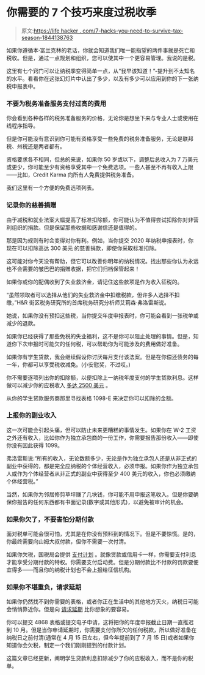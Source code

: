 # 你需要的 7 个技巧来度过税收季

> 原文:[https://life hacker . com/7-hacks-you-need-to-survive-tax-season-1844138763](https://lifehacker.com/7-hacks-you-need-to-survive-tax-season-1844138763)

如果你遵循本·富兰克林的老话，你就会知道我们唯一能指望的两件事就是死亡和税收。但是，通过一点规划和组织，您可以使其中一个更容易管理。我说的是税。

这里有七个窍门可以让纳税季变得简单一点，从“我早该知道！”-提升到不太知名的水平。看看你在这张幻灯片中认出了多少，以及有多少可以应用到你的下一张纳税申报表中。

### 不要为税务准备服务支付过高的费用

你会看到各种各样的税务准备服务的价格，无论你是想坐下来与专业人士或使用在线程序指导。

但是你可能没有意识到你可能有资格享受一些免费的税务准备服务，无论是联邦税、州税还是两者都有。

资格要求各不相同，但总的来说，如果你 50 岁或以下，调整后总收入为 7 万美元或更少，你可能至少有资格享受其中一个免费选项。一些人甚至不再有收入上限——比如，Credit Karma 向所有人免费提供税务准备。

我们这里有一个方便的免费选项列表。

### 记录你的慈善捐赠

由于减税和就业法案大幅提高了标准扣除额，你可能认为不值得尝试扣除你对非营利组织的捐款。但是保留那些收据和感谢信还是值得的。

那是因为规则有时会变得对你有利。例如，当你提交 2020 年纳税申报表时，你现在可以扣除高达 300 美元 的慈善捐款，即使你采取标准扣除。

这可能对你今天没有帮助，但它可以改善你明年的纳税情况。找出那些你认为永远也不会需要的皱巴巴的捐赠收据，把它们归档保管起来！

如果你或你的配偶收到了失业救济金，请记住这些款项是作为收入征税的。

“虽然领取者可以选择从他们的失业救济金中扣缴税款，但许多人选择不扣缴，”H&R 街区税务研究所的首席税务研究分析师艾莉森·弗洛雷斯说。

她说，如果你没有预扣这些税，当你提交年度申报表时，你可能会看到一张税单或减少的退款。

如果你已经获得了那些免税的失业福利，这不是你可以阻止处理的事情。但是，知道你下次申报时可能欠的任何税，可以帮助你为可能涉及的费用做好准备。

如果你有学生贷款，我会继续假设你讨厌每月支付该法案。但是在你偿还债务的每一年，你都可以享受税收减免。(小安慰奖，不过哎。)

你不需要逐项列出你的扣除额，以便扣除上一纳税年度支付的学生贷款利息。这样做可以减少你的应税收入 [多达 2500 美元](https://twocents.lifehacker.com/psa-don-t-forget-to-deduct-your-student-loan-interest-1792311071) 。

从你的学生贷款服务商那里寻找表格 1098-E 来决定你可以扣除的金额。

### 上报你的副业收入

这一次可能会引起头痛，但可以防止未来更糟糕的事情发生。如果你在 W-2 工资之外还有收入，比如你作为独立承包商的一份工作，你需要报告那份收入——即使你没有因此获得 1099。

弗洛雷斯说:“所有的收入，无论数额多少，无论是作为独立承包人还是从非正式的副业中获得的，都是完全应纳税的个体经营收入，必须申报。如果你作为独立承包人或作为个体经营者从非正式的副业中获得至少 400 美元的收入，你也必须缴纳个体经营税。”

当然，如果你为邻居修剪草坪赚了几块钱，你可能不用申报这笔收入。但是你要确保你报告的任何东西都有书面记录(数字或其他形式)，以避免被审计的机会。

### **如果你欠了**，不要害怕分期付款

面对税单可能会很可怕，尤其是在你没有预料到的情况下。但是不要惊慌。是的，你最终需要向山姆大叔付款，但你不需要一次付清。

如果你欠税，国税局会提供 [支付计划](https://twocents.lifehacker.com/what-to-do-if-you-owe-taxes-this-year-1832730331) 。就像贷款或信用卡一样，你需要支付利息才能享受分期付款的特权。你需要支付启动费。但是分期付款比不付款的罚款要便宜得多——而且你的纳税计划也不会上报给征信机构。

### 如果你不堪重负，请求延期

如果你仍然找不到你需要的表格，或者你正在生活中的其他地方灭火，纳税日可能会悄悄靠近你。但是向 [请求延期](https://twocents.lifehacker.com/if-you-request-a-tax-extension-you-still-have-to-pay-b-1844055288) 比你想象的要容易。

你可以提交 4868 表格或提交电子申请，这将把你的年度申报截止日期一直推迟到 10 月。但是当你申请延期时，你需要支付你所欠的任何税款，所以做好准备在纳税日之前付清(通常在 4 月 15 日左右，但今年提前到了 7 月 15 日)或者如果你知道你会欠税，制定一个我们刚刚提到的付款计划。

这篇文章已经更新，阐明学生贷款利息扣除减少了你的应税收入，而不是你的税单。